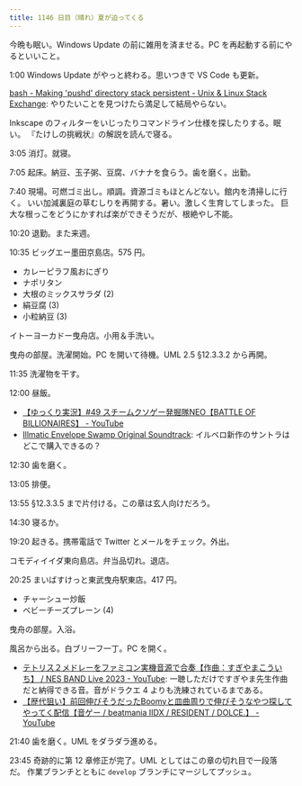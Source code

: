 ```yaml
---
title: 1146 日目（晴れ）夏が迫ってくる
---
```


今晩も眠い。Windows Update の前に雑用を済ませる。PC を再起動する前にやるといいこと。

1:00 Windows Update がやっと終わる。思いつきで VS Code も更新。

[bash - Making 'pushd' directory stack persistent - Unix &amp; Linux Stack Exchange](https://unix.stackexchange.com/questions/365339/making-pushd-directory-stack-persistent):
やりたいことを見つけたら満足して結局やらない。

Inkscape のフィルターをいじったりコマンドライン仕様を探したりする。眠い。
『たけしの挑戦状』の解説を読んで寝る。

3:05 消灯。就寝。

7:05 起床。納豆、玉子粥、豆腐、バナナを食らう。歯を磨く。出勤。

7:40 現場。可燃ゴミ出し。順調。資源ゴミもほとんどない。館内を清掃しに行く。
いい加減裏庭の草むしりを再開する。暑い。激しく生育してしまった。
巨大な根っこをどうにかすれば楽ができそうだが、根絶やし不能。

10:20 退勤。また来週。

10:35 ビッグエー墨田京島店。575 円。

* カレーピラフ風おにぎり
* ナポリタン
* 大根のミックスサラダ (2)
* 絹豆腐 (3)
* 小粒納豆 (3)

イトーヨーカドー曳舟店。小用＆手洗い。

曳舟の部屋。洗濯開始。PC を開いて待機。UML 2.5 §12.3.3.2 から再開。

11:35 洗濯物を干す。

12:00 昼飯。

* [【ゆっくり実況】#49 スチームクソゲー発掘隊NEO【BATTLE OF BILLIONAIRES】 - YouTube](https://www.youtube.com/watch?v=Cy4WVzkt6pM)
* [Illmatic Envelope Swamp Original Soundtrack](https://www.youtube.com/playlist?list=PLDIQTTMr5F8WUPz4EDjzajmroq_cES6nC):
  イルベロ新作のサントラはどこで購入できるの？

12:30 歯を磨く。

13:05 排便。

13:55 §12.3.3.5 まで片付ける。この章は玄人向けだろう。

14:30 寝るか。

19:20 起きる。携帯電話で Twitter とメールをチェック。外出。

コモディイイダ東向島店。弁当品切れ。退店。

20:25 まいばすけっと東武曳舟駅東店。417 円。

* チャーシュー炒飯
* ベビーチーズプレーン (4)

曳舟の部屋。入浴。

風呂から出る。白ブリーフ一丁。PC を開く。

* [テトリス２メドレーをファミコン実機音源で合奏【作曲：すぎやまこういち】 / NES BAND Live 2023 - YouTube](https://www.youtube.com/watch?v=TNI-8Lxfibk):
  一聴しただけですぎやま先生作曲だと納得できる音。音がドラクエ 4 よりも洗練されているまである。
* [【歴代狙い】前回伸びそうだったBoomyと皿曲周りで伸びそうなやつ探してやってく配信【音ゲー / beatmania IIDX / RESIDENT / DOLCE.】 - YouTube](https://www.youtube.com/watch?v=H8Zn7SFFcNw)

21:40 歯を磨く。UML をダラダラ進める。

23:45 奇跡的に第 12 章修正が完了。UML としてはこの章の切れ目で一段落だ。
作業ブランチとともに `develop` ブランチにマージしてプッシュ。
